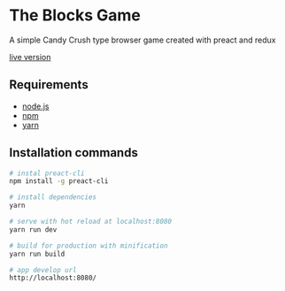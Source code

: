 # The Blocks Game

A simple Candy Crush type browser game created with preact and redux

[live version](https://eager-jennings-2fc9eb.netlify.com)

## Requirements

 * [node.js](https://nodejs.org/)
 * [npm](https://www.npmjs.com/)
 * [yarn](https://yarnpkg.com/)

## Installation commands
``` bash
# instal preact-cli
npm install -g preact-cli

# install dependencies
yarn

# serve with hot reload at localhost:8080
yarn run dev

# build for production with minification
yarn run build

# app develop url
http://localhost:8080/

```